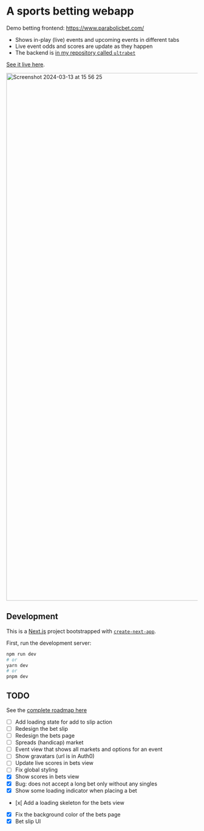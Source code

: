 # A sports betting webapp

Demo betting frontend: https://www.parabolicbet.com/

* Shows in-play (live) events and upcoming events in different tabs
* Live event odds and scores are update as they happen
* The backend is [in my repository called `ultrabet`](https://github.com/anssip/ultrabet)

[See it live here](https://www.parabolicbet.com/).

<img width="1391" alt="Screenshot 2024-03-13 at 15 56 25" src="https://github.com/anssip/ultrabet-ui/assets/271711/053855a7-4df9-4d7b-ba81-454da2de01f9">

## Development

This is a [Next.js](https://nextjs.org/) project bootstrapped
with [`create-next-app`](https://github.com/vercel/next.js/tree/canary/packages/create-next-app).

First, run the development server:

```bash
npm run dev
# or
yarn dev
# or
pnpm dev
```

## TODO

See the [complete roadmap here](https://github.com/anssip/ultrabet?tab=readme-ov-file#roadmap)

- [ ] Add loading state for add to slip action
- [ ] Redesign the bet slip
- [ ] Redesign the bets page
- [ ] Spreads (handicap) market
- [ ] Event view that shows all markets and options for an event
- [ ] Show gravatars (url is in Auth0)
- [ ] Update live scores in bets view
- [ ] Fix global styling
- [x] Show scores in bets view
- [x] Bug: does not accept a long bet only without any singles
- [x] Show some loading indicator when placing a bet
- [x[ Add a loading skeleton for the bets view
- [x] Fix the background color of the bets page
- [x] Bet slip UI
